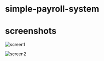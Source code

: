 # simple-payroll-system

# screenshots

![screen1](https://user-images.githubusercontent.com/111582706/222462600-1067e78b-566f-4299-b391-3b4f12264604.png)


![screen2](https://user-images.githubusercontent.com/111582706/222462708-a3cedd4a-71a0-4d83-80d2-c0d31bfe0cd3.png)
